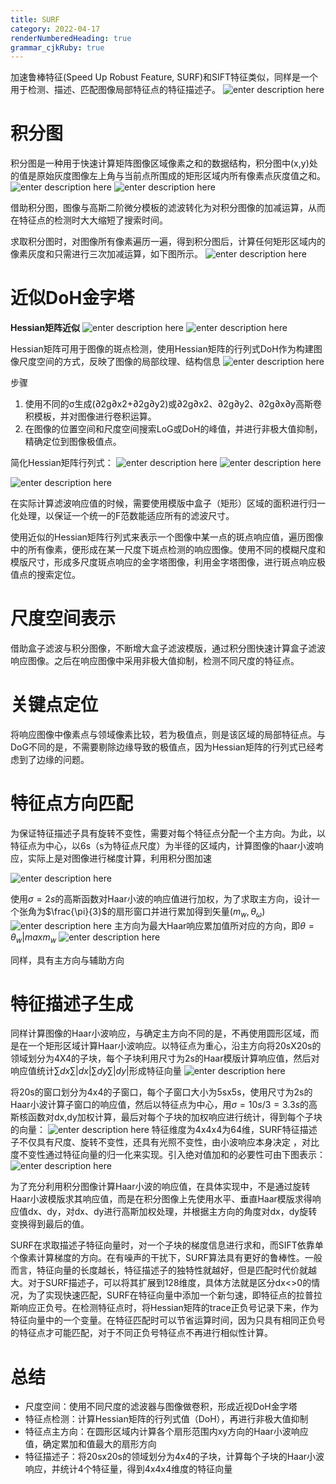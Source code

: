 ```yaml
---
title: SURF
category: 2022-04-17
renderNumberedHeading: true
grammar_cjkRuby: true
---
```



加速鲁棒特征(Speed Up Robust Feature, SURF)和SIFT特征类似，同样是一个用于检测、描述、匹配图像局部特征点的特征描述子。
![enter description here](./images/1650179648130.png)

# 积分图
积分图是一种用于快速计算矩阵图像区域像素之和的数据结构，积分图中(x,y)处的值是原始灰度图像左上角与当前点所围成的矩形区域内所有像素点灰度值之和。
![enter description here](./images/1650180091196.png)
![enter description here](./images/1650180098427.png)

借助积分图，图像与高斯二阶微分模板的滤波转化为对积分图像的加减运算，从而在特征点的检测时大大缩短了搜索时间。

求取积分图时，对图像所有像素遍历一遍，得到积分图后，计算任何矩形区域内的像素灰度和只需进行三次加减运算，如下图所示。
![enter description here](./images/1650180197970.png)
# 近似DoH金字塔

**Hessian矩阵近似**
![enter description here](./images/1650180611855.png)
![enter description here](./images/1650180635075.png)

Hessian矩阵可用于图像的斑点检测，使用Hessian矩阵的行列式DoH作为构建图像尺度空间的方式，反映了图像的局部纹理、结构信息
![enter description here](./images/1650180750230.png)

步骤
1. 使用不同的σ生成(∂2g∂x2+∂2g∂y2)或∂2g∂x2、∂2g∂y2、∂2g∂x∂y高斯卷积模板，并对图像进行卷积运算。
2. 在图像的位置空间和尺度空间搜索LoG或DoH的峰值，并进行非极大值抑制，精确定位到图像极值点。

简化Hessian矩阵行列式：
![enter description here](./images/1650181179571.png)
![enter description here](./images/1650181194933.png)

![enter description here](./images/1650181254164.png)

在实际计算滤波响应值的时候，需要使用模版中盒子（矩形）区域的面积进行归一化处理，以保证一个统一的F范数能适应所有的滤波尺寸。

使用近似的Hessian矩阵行列式来表示一个图像中某一点的斑点响应值，遍历图像中的所有像素，便形成在某一尺度下斑点检测的响应图像。使用不同的模糊尺度和模版尺寸，形成多尺度斑点响应的金字塔图像，利用金字塔图像，进行斑点响应极值点的搜索定位。

# 尺度空间表示
借助盒子滤波与积分图像，不断增大盒子滤波模版，通过积分图快速计算盒子滤波响应图像。之后在响应图像中采用非极大值抑制，检测不同尺度的特征点。

# 关键点定位
将响应图像中像素点与领域像素比较，若为极值点，则是该区域的局部特征点。与DoG不同的是，不需要剔除边缘导致的极值点，因为Hessian矩阵的行列式已经考虑到了边缘的问题。

# 特征点方向匹配
为保证特征描述子具有旋转不变性，需要对每个特征点分配一个主方向。为此，以特征点为中心，以6s（s为特征点尺度）为半径的区域内，计算图像的haar小波响应，实际上是对图像进行梯度计算，利用积分图加速

![enter description here](./images/1650184521693.png)

使用$\sigma=2s$的高斯函数对Haar小波的响应值进行加权，为了求取主方向，设计一个张角为$\frac{\pi}{3}$的扇形窗口并进行累加得到矢量$(m_{w},\theta_{\omega})$
![enter description here](./images/1650184727571.png)
主方向为最大Haar响应累加值所对应的方向，即$\theta=\theta_w|maxm_w$
![enter description here](./images/1650184781570.png)

同样，具有主方向与辅助方向

# 特征描述子生成
同样计算图像的Haar小波响应，与确定主方向不同的是，不再使用圆形区域，而是在一个矩形区域计算Haar小波响应。以特征点为重心，沿主方向将20sX20s的领域划分为4X4的子块，每个子块利用尺寸为2s的Haar模版计算响应值，然后对响应值统计$\sum{}dx$$\sum{}|dx|$$\sum{}dy$$\sum{}|dy|$形成特征向量
![enter description here](./images/1650185871948.png)

将20s的窗口划分为4x4的子窗口，每个子窗口大小为5sx5s，使用尺寸为2s的Haar小波计算子窗口的响应值，然后以特征点为中心，用$\sigma=10s/3=3.3s$的高斯核函数对dx,dy加权计算，最后对每个子块的加权响应进行统计，得到每个子块的向量：
![enter description here](./images/1650186042661.png)
特征维度为4x4x4为64维，SURF特征描述子不仅具有尺度、旋转不变性，还具有光照不变性，由小波响应本身决定 ，对比度不变性通过特征向量的归一化来实现。引入绝对值加和的必要性可由下图表示：
![enter description here](./images/1650192081952.png)

为了充分利用积分图像计算Haar小波的响应值，在具体实现中，不是通过旋转Haar小波模版求其响应值，而是在积分图像上先使用水平、垂直Haar模版求得响应值dx、dy，对dx、dy进行高斯加权处理，并根据主方向的角度对dx，dy旋转变换得到最后的值。

SURF在求取描述子特征向量时，对一个子块的梯度信息进行求和，而SIFT依靠单个像素计算梯度的方向。在有噪声的干扰下，SURF算法具有更好的鲁棒性。一般而言，特征向量的长度越长，特征描述子的独特性就越好，但是匹配时代价就越大。对于SURF描述子，可以将其扩展到128维度，具体方法就是区分dx<>0的情况，为了实现快速匹配，SURF在特征向量中添加一个新匀速，即特征点的拉普拉斯响应正负号。在检测特征点时，将Hessian矩阵的trace正负号记录下来，作为特征向量中的一个变量。在特征匹配时可以节省运算时间，因为只具有相同正负号的特征点才可能匹配，对于不同正负号特征点不再进行相似性计算。


# 总结
- 尺度空间：使用不同尺度的滤波器与图像做卷积，形成近视DoH金字塔
- 特征点检测：计算Hessian矩阵的行列式值（DoH），再进行非极大值抑制
- 特征点主方向：在圆形区域内计算各个扇形范围内xy方向的Haar小波响应值，确定累加和值最大的扇形方向
- 特征描述子：将20sx20s的领域划分为4x4的子块，计算每个子块的Haar小波响应，并统计4个特征量，得到4x4x4维度的特征向量